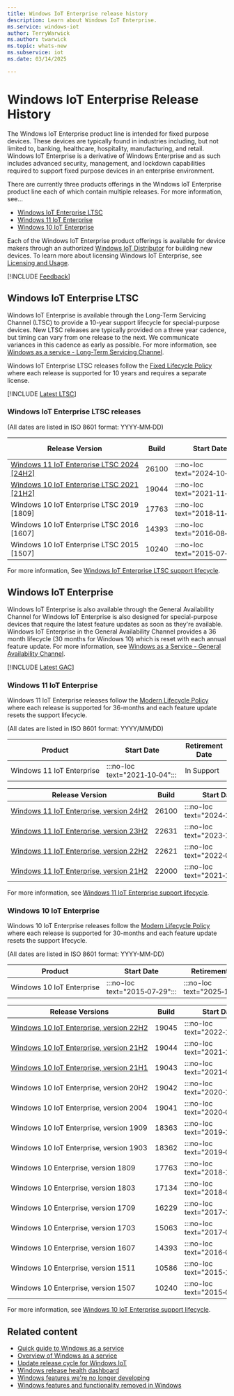 ```yaml
---
title: Windows IoT Enterprise release history
description: Learn about Windows IoT Enterprise.
ms.service: windows-iot
author: TerryWarwick
ms.author: twarwick
ms.topic: whats-new
ms.subservice: iot
ms.date: 03/14/2025

---
```


# Windows IoT Enterprise Release History

The Windows IoT Enterprise product line is intended for fixed purpose devices. These devices are typically found in industries including, but not limited to, banking, healthcare, hospitality, manufacturing, and retail. Windows IoT Enterprise is a derivative of Windows Enterprise and as such includes advanced security, management, and lockdown capabilities required to support fixed purpose devices in an enterprise environment.  

There are currently three products offerings in the Windows IoT Enterprise product line each of which contain multiple releases. For more information, see...

- [Windows IoT Enterprise LTSC](#windows-iot-enterprise-ltsc)
- [Windows 11 IoT Enterprise](#windows-11-iot-enterprise)
- [Windows 10 IoT Enterprise](#windows-10-iot-enterprise)

Each of the Windows IoT Enterprise product offerings is available for device makers through an authorized [Windows IoT Distributor](https://aka.ms/IoTDistributorList) for building new devices. To learn more about licensing Windows IoT Enterprise, see [Licensing and Usage](/windows/iot/iot-enterprise/commercialization/licensing).

[!INCLUDE [Feedback](../../includes/incl-feedback.md)]

## Windows IoT Enterprise LTSC

Windows IoT Enterprise is available through the Long-Term Servicing Channel (LTSC) to provide a 10-year support lifecycle for special-purpose devices. New LTSC releases are typically provided on a three year cadence, but timing can vary from one release to the next. We communicate variances in this cadence as early as possible. For more information, see [Windows as a service - Long-Term Servicing Channel](/windows/deployment/update/waas-overview#long-term-servicing-channel).

Windows IoT Enterprise LTSC releases follow the [Fixed Lifecycle Policy](/lifecycle/policies/fixed) where each release is supported for 10 years and requires a separate license.

[!INCLUDE [Latest LTSC](../includes/incl-latest-ltsc-release.md)]

### Windows IoT Enterprise LTSC releases

(All dates are listed in ISO 8601 format: YYYY&#8209;MM&#8209;DD)

| Release Version           | Build | Start Date | End of Servicing | Update History | Windows Update Catalog |
| --- | --- | --- | --- | --- | ---|
| [Windows&nbsp;11&nbsp;IoT&nbsp;Enterprise&nbsp;LTSC&nbsp;2024</br>[24H2]](Windows-11-IoT-Enterprise-LTSC-2024.md) |   26100 | :::no-loc text="2024&#8209;10&#8209;01"::: | :::no-loc text="2034&#8209;10&#8209;10"::: | [Show&nbsp;update&nbsp;history](https://support.microsoft.com/en-us/topic/windows-11-version-24h2-update-history-0929c747-1815-4543-8461-0160d16f15e5) | [Show&nbsp;x64&nbsp;updates](https://www.catalog.update.microsoft.com/Search.aspx?q=-Dynamic%20Cumulative%20Update%20for%20Windows%2011%20version%2024H2%20for%20x64) </br> [Show&nbsp;Arm64&nbsp;updates](https://www.catalog.update.microsoft.com/Search.aspx?q=-Dynamic%20Cumulative%20Update%20for%20Windows%2011%20version%2024H2%20for%20Arm64) |
| [Windows&nbsp;10&nbsp;IoT&nbsp;Enterprise&nbsp;LTSC&nbsp;2021</br>[21H2]](Windows-10-IoT-Enterprise-LTSC-2021.md) |   19044 | :::no-loc text="2021&#8209;11&#8209;16"::: | :::no-loc text="2032&#8209;01&#8209;13"::: | [Show&nbsp;update&nbsp;history](https://support.microsoft.com/topic/windows-10-update-history-857b8ccb-71e4-49e5-b3f6-7073197d98fb)               | [Show&nbsp;x64&nbsp;updates](https://www.catalog.update.microsoft.com/Search.aspx?q=-Dynamic%20Cumulative%20Update%20for%20Windows%2010%20version%2021H2%20for%20x64) </br> [Show&nbsp;Arm64&nbsp;updates](https://www.catalog.update.microsoft.com/Search.aspx?q=-Dynamic%20Cumulative%20Update%20for%20Windows%2010%20version%2021H2%20for%20Arm64) |
| Windows&nbsp;10&nbsp;IoT&nbsp;Enterprise&nbsp;LTSC&nbsp;2019 </br>[1809]                                          |   17763 | :::no-loc text="2018&#8209;11&#8209;13"::: | :::no-loc text="2029&#8209;01&#8209;09"::: | [Show&nbsp;update&nbsp;history](https://support.microsoft.com/topic/windows-10-and-windows-server-2019-update-history-725fc2e1-4443-6831-a5ca-51ff5cbcb059)               |  [Show&nbsp;x64&nbsp;updates](https://www.catalog.update.microsoft.com/Search.aspx?q=-Dynamic%20Cumulative%20Update%20for%20Windows%2010%20version%201809%20for%20x64) </br> [Show&nbsp;Arm64&nbsp;updates](https://www.catalog.update.microsoft.com/Search.aspx?q=-Dynamic%20Cumulative%20Update%20for%20Windows%2010%20version%201809%20for%20Arm64) |
| Windows&nbsp;10&nbsp;IoT&nbsp;Enterprise&nbsp;LTSC&nbsp;2016 </br>[1607]                                          |   14393 | :::no-loc text="2016&#8209;08&#8209;02"::: | :::no-loc text="2026&#8209;10&#8209;13"::: | [Show&nbsp;update&nbsp;history](https://support.microsoft.com/topic/windows-10-and-windows-server-2016-update-history-4acfbc84-a290-1b54-536a-1c0430e9f3fd) | [Show&nbsp;x64&nbsp;updates](https://www.catalog.update.microsoft.com/Search.aspx?q=-Dynamic%20Cumulative%20Update%20for%20Windows%2010%20version%201607%20for%20x64) </br> [Show&nbsp;x86&nbsp;updates](https://www.catalog.update.microsoft.com/Search.aspx?q=-Dynamic%20Cumulative%20Update%20for%20Windows%2010%20version%201607%20for%20x86) |
| Windows&nbsp;10&nbsp;IoT&nbsp;Enterprise&nbsp;LTSC&nbsp;2015 </br>[1507]                                          |   10240 | :::no-loc text="2015&#8209;07&#8209;29"::: | :::no-loc text="2025&#8209;10&#8209;14"::: |  [Show&nbsp;update&nbsp;history](https://support.microsoft.com/topic/windows-10-update-history-93345c32-4ae1-6d1c-f885-6c0b718adf3b)              | [Show&nbsp;x64&nbsp;updates](https://www.catalog.update.microsoft.com/Search.aspx?q=-Dynamic%20Cumulative%20Update%20for%20Windows%2010%20version%201507%20for%20x64) </br> [Show&nbsp;x86&nbsp;updates](https://www.catalog.update.microsoft.com/Search.aspx?q=-Dynamic%20Cumulative%20Update%20for%20Windows%2010%20version%201507%20for%20x64) |

For more information, See [Windows IoT Enterprise LTSC support lifecycle](/lifecycle/products/?terms=Windows%20IoT%20Enterprise%20LTS).

## Windows IoT Enterprise

Windows IoT Enterprise is also available through the General Availability Channel for Windows IoT Enterprise is also designed for special-purpose devices that require the latest feature updates as soon as they're available. Windows IoT Enterprise in the General Availability Channel provides a 36 month lifecycle (30 months for Windows 10) which is reset with each annual feature update. For more information, see [Windows as a Service - General Availability Channel](/windows/deployment/update/waas-overview#general-availability-channel).

[!INCLUDE [Latest GAC](../includes/incl-latest-gac-release.md)]

### Windows 11 IoT Enterprise

Windows 11 IoT Enterprise releases follow the [Modern Lifecycle Policy](/lifecycle/policies/modern) where each release is supported for 36-months and each feature update resets the support lifecycle.

(All dates are listed in ISO 8601 format: YYYY/MM/DD)

| Product                        |  Start Date  | Retirement Date |
| ------------------------------ | ------------ | --------------- |
| Windows&nbsp;11&nbsp;IoT&nbsp;Enterprise      |  :::no-loc text="2021&#8209;10&#8209;04":::  |   In Support    |

| Release Version  | Build |  Start Date  | End of Servicing |
| ---------------- | ----- | ------------ | ---------------- |
| [Windows&nbsp;11&nbsp;IoT&nbsp;Enterprise,&nbsp;version&nbsp;24H2](windows-11-iot-enterprise-24h2.md) | 26100 | :::no-loc text="2024&#8209;10&#8209;01"::: | :::no-loc text="2027&#8209;10&#8209;12"::: |
| [Windows&nbsp;11&nbsp;IoT&nbsp;Enterprise,&nbsp;version&nbsp;23H2](Windows-11-IoT-Enterprise-23H2.md) | 22631 | :::no-loc text="2023&#8209;10&#8209;31"::: | :::no-loc text="2026&#8209;11&#8209;10"::: |
| [Windows&nbsp;11&nbsp;IoT&nbsp;Enterprise,&nbsp;version&nbsp;22H2](Windows-11-IoT-Enterprise-22H2.md) | 22621 | :::no-loc text="2022&#8209;09&#8209;20"::: | :::no-loc text="2025&#8209;10&#8209;14"::: |
| [Windows&nbsp;11&nbsp;IoT&nbsp;Enterprise,&nbsp;version&nbsp;21H2](Windows-11-IoT-Enterprise-21H2.md) | 22000 | :::no-loc text="2021&#8209;10&#8209;04"::: | :::no-loc text="2024&#8209;10&#8209;08"::: |

For more information, see [Windows 11 IoT Enterprise support lifecycle](/lifecycle/products/windows-11-iot-enterprise).

### Windows 10 IoT Enterprise

Windows 10 IoT Enterprise releases follow the [Modern Lifecycle Policy](/lifecycle/policies/modern) where each release is supported for 30-months and each feature update resets the support lifecycle.

(All dates are listed in ISO 8601 format: YYYY-MM-DD)

| Product                        |  Start Date  | Retirement Date |
| ------------------------------ | ------------ | --------------- |
| Windows&nbsp;10&nbsp;IoT&nbsp;Enterprise      |  :::no-loc text="2015&#8209;07&#8209;29":::  |   :::no-loc text="2025&#8209;10&#8209;14":::    |

| Release Versions | Build |  Start Date  | End of Servicing |
| --- | --- | --- | --- |
| [Windows&nbsp;10&nbsp;IoT&nbsp;Enterprise,&nbsp;version&nbsp;22H2](Windows-10-IoT-Enterprise-22H2.md) | 19045 | :::no-loc text="2022&#8209;10&#8209;18":::  | :::no-loc text="2025&#8209;10&#8209;14"::: |
| [Windows&nbsp;10&nbsp;IoT&nbsp;Enterprise,&nbsp;version&nbsp;21H2](Windows-10-IoT-Enterprise-21H2.md) | 19044 | :::no-loc text="2021&#8209;11&#8209;16":::  | :::no-loc text="2024&#8209;06&#8209;11"::: |
| [Windows&nbsp;10&nbsp;IoT&nbsp;Enterprise,&nbsp;version&nbsp;21H1](Windows-10-IoT-Enterprise-21H1.md) | 19043 | :::no-loc text="2021&#8209;05&#8209;18":::  | :::no-loc text="2022&#8209;12&#8209;13"::: |
| Windows&nbsp;10&nbsp;IoT&nbsp;Enterprise,&nbsp;version&nbsp;20H2                                      | 19042 | :::no-loc text="2020&#8209;10&#8209;20":::  | :::no-loc text="2023&#8209;05&#8209;09"::: |
| Windows&nbsp;10&nbsp;IoT&nbsp;Enterprise,&nbsp;version&nbsp;2004                                      | 19041 | :::no-loc text="2020&#8209;05&#8209;27":::  | :::no-loc text="2021&#8209;12&#8209;14"::: |
| Windows&nbsp;10&nbsp;IoT&nbsp;Enterprise,&nbsp;version&nbsp;1909                                      | 18363 | :::no-loc text="2019&#8209;11&#8209;12":::  | :::no-loc text="2022&#8209;05&#8209;10"::: |
| Windows&nbsp;10&nbsp;IoT&nbsp;Enterprise,&nbsp;version&nbsp;1903                                      | 18362 | :::no-loc text="2019&#8209;08&#8209;29":::  | :::no-loc text="2020&#8209;12&#8209;08"::: |
| Windows&nbsp;10&nbsp;Enterprise,&nbsp;version&nbsp;1809                                               | 17763 | :::no-loc text="2018&#8209;11&#8209;13":::  | :::no-loc text="2021&#8209;05&#8209;11"::: |
| Windows&nbsp;10&nbsp;Enterprise,&nbsp;version&nbsp;1803                                               | 17134 | :::no-loc text="2018&#8209;04&#8209;30":::  | :::no-loc text="2021&#8209;05&#8209;11"::: |
| Windows&nbsp;10&nbsp;Enterprise,&nbsp;version&nbsp;1709                                               | 16229 | :::no-loc text="2017&#8209;10&#8209;17":::  | :::no-loc text="2020&#8209;10&#8209;13"::: |
| Windows&nbsp;10&nbsp;Enterprise,&nbsp;version&nbsp;1703                                               | 15063 | :::no-loc text="2017&#8209;04&#8209;11":::  | :::no-loc text="2019&#8209;10&#8209;08"::: |
| Windows&nbsp;10&nbsp;Enterprise,&nbsp;version&nbsp;1607                                               | 14393 | :::no-loc text="2016&#8209;08&#8209;02":::  | :::no-loc text="2019&#8209;04&#8209;09"::: |
| Windows&nbsp;10&nbsp;Enterprise,&nbsp;version&nbsp;1511                                               | 10586 | :::no-loc text="2015&#8209;11&#8209;10":::  | :::no-loc text="2017&#8209;10&#8209;10"::: |
| Windows&nbsp;10&nbsp;Enterprise,&nbsp;version&nbsp;1507                                               | 10240 | :::no-loc text="2015&#8209;07&#8209;29":::  | :::no-loc text="2017&#8209;05&#8209;09"::: |

For more information, see [Windows 10 IoT Enterprise support lifecycle](/lifecycle/products/windows-10-iot-enterprise).

## Related content

- [Quick guide to Windows as a service](/windows/deployment/update/waas-quick-start)
- [Overview of Windows as a service](/windows/deployment/update/waas-overview)
- [Update release cycle for Windows IoT](/windows/deployment/update/release-cycle)
- [Windows release health dashboard](/windows/release-health/)
- [Windows features we're no longer developing](/windows/whats-new/deprecated-features)
- [Windows features and functionality removed in Windows](/windows/whats-new/removed-features)
